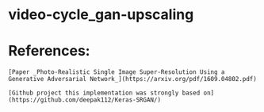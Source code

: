 # video-cycle_gan-upscaling

# References:

    [Paper _Photo-Realistic Single Image Super-Resolution Using a Generative Adversarial Network_](https://arxiv.org/pdf/1609.04802.pdf)
    
    [Github project this implementation was strongly based on](https://github.com/deepak112/Keras-SRGAN/)
    